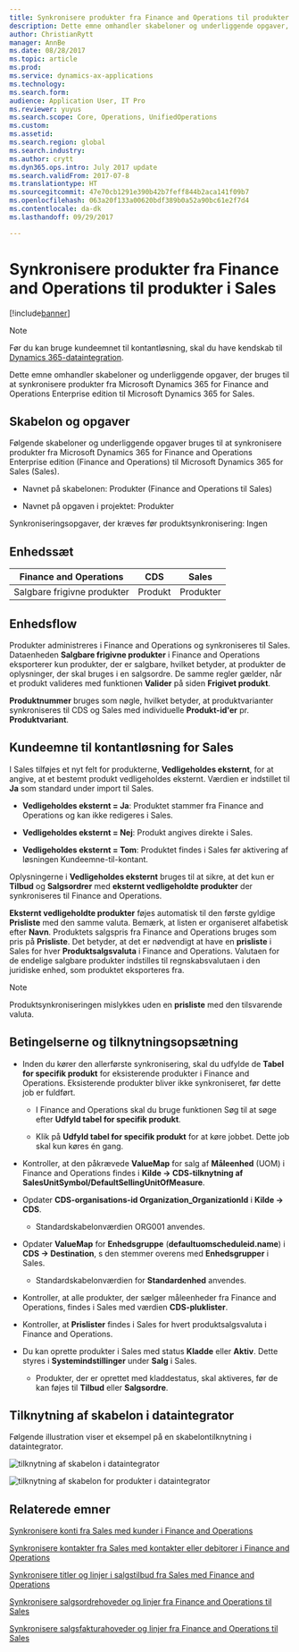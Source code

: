 ```yaml
---
title: Synkronisere produkter fra Finance and Operations til produkter i Sales
description: Dette emne omhandler skabeloner og underliggende opgaver, der bruges til at synkronisere produkter fra Microsoft Dynamics 365 for Finance and Operations Enterprise edition til Microsoft Dynamics 365 for Sales.
author: ChristianRytt
manager: AnnBe
ms.date: 08/28/2017
ms.topic: article
ms.prod: 
ms.service: dynamics-ax-applications
ms.technology: 
ms.search.form: 
audience: Application User, IT Pro
ms.reviewer: yuyus
ms.search.scope: Core, Operations, UnifiedOperations
ms.custom: 
ms.assetid: 
ms.search.region: global
ms.search.industry: 
ms.author: crytt
ms.dyn365.ops.intro: July 2017 update
ms.search.validFrom: 2017-07-8
ms.translationtype: HT
ms.sourcegitcommit: 47e70cb1291e390b42b7feff844b2aca141f09b7
ms.openlocfilehash: 063a20f133a00620bdf389b0a52a90bc61e2f7d4
ms.contentlocale: da-dk
ms.lasthandoff: 09/29/2017

---
```


# <a name="synchronize-products-from-finance-and-operations-to-products-in-sales"></a>Synkronisere produkter fra Finance and Operations til produkter i Sales

[!include[banner](../includes/banner.md)]

> [!NOTE]
> Før du kan bruge kundeemnet til kontantløsning, skal du have kendskab til [Dynamics 365-dataintegration](/common-data-service/entity-reference/dynamics-365-integration). 

Dette emne omhandler skabeloner og underliggende opgaver, der bruges til at synkronisere produkter fra Microsoft Dynamics 365 for Finance and Operations Enterprise edition til Microsoft Dynamics 365 for Sales.

## <a name="template-and-task"></a>Skabelon og opgaver

Følgende skabeloner og underliggende opgaver bruges til at synkronisere produkter fra Microsoft Dynamics 365 for Finance and Operations Enterprise edition (Finance and Operations) til Microsoft Dynamics 365 for Sales (Sales).

-   Navnet på skabelonen: Produkter (Finance and Operations til Sales)

-   Navnet på opgaven i projektet: Produkter

Synkroniseringsopgaver, der kræves før produktsynkronisering: Ingen

## <a name="entity-set"></a>Enhedssæt

| **Finance and Operations** | **CDS** | **Sales**  |
|----------------------------|---------|------------|
| Salgbare frigivne produkter | Produkt | Produkter   |

## <a name="entity-flow"></a>Enhedsflow

Produkter administreres i Finance and Operations og synkroniseres til Sales. Dataenheden **Salgbare frigivne produkter** i Finance and Operations eksporterer kun produkter, der er salgbare, hvilket betyder, at produkter de oplysninger, der skal bruges i en salgsordre. De samme regler gælder, når et produkt valideres med funktionen **Valider** på siden **Frigivet produkt**.

**Produktnummer** bruges som nøgle, hvilket betyder, at produktvarianter synkroniseres til CDS og Sales med individuelle **Produkt-id'er** pr. **Produktvariant**.

## <a name="prospect-to-cash-solution-for-sales"></a>Kundeemne til kontantløsning for Sales

I Sales tilføjes et nyt felt for produkterne, **Vedligeholdes eksternt**, for at angive, at et bestemt produkt vedligeholdes eksternt. Værdien er indstillet til **Ja** som standard under import til Sales.

-   **Vedligeholdes eksternt = Ja**: Produktet stammer fra Finance and Operations og kan ikke redigeres i Sales.

-   **Vedligeholdes eksternt = Nej**: Produkt angives direkte i Sales.

-   **Vedligeholdes eksternt = Tom**: Produktet findes i Sales før aktivering af løsningen Kundeemne-til-kontant.

Oplysningerne i **Vedligeholdes eksternt** bruges til at sikre, at det kun er **Tilbud** og **Salgsordrer** med **eksternt vedligeholdte produkter** der synkroniseres til Finance and Operations.

**Eksternt vedligeholdte produkter** føjes automatisk til den første gyldige **Prisliste** med den samme valuta. Bemærk, at listen er organiseret alfabetisk efter **Navn**. Produktets salgspris fra Finance and Operations bruges som pris på **Prisliste**. Det betyder, at det er nødvendigt at have en **prisliste** i Sales for hver **Produktsalgsvaluta** i Finance and Operations. Valutaen for de endelige salgbare produkter indstilles til regnskabsvalutaen i den juridiske enhed, som produktet eksporteres fra.

> [!NOTE]
> Produktsynkroniseringen mislykkes uden en **prisliste** med den tilsvarende valuta.

## <a name="preconditions-and-mapping-setup"></a>Betingelserne og tilknytningsopsætning

-   Inden du kører den allerførste synkronisering, skal du udfylde de **Tabel for specifik produkt** for eksisterende produkter i Finance and Operations. Eksisterende produkter bliver ikke synkroniseret, før dette job er fuldført.

    -   I Finance and Operations skal du bruge funktionen Søg til at søge efter **Udfyld tabel for specifik produkt**.

    -   Klik på **Udfyld tabel for specifik produkt** for at køre jobbet. Dette job skal kun køres én gang.

-   Kontroller, at den påkrævede **ValueMap** for salg af **Måleenhed** (UOM) i Finance and Operations findes i **Kilde -\> CDS-tilknytning af SalesUnitSymbol/DefaultSellingUnitOfMeasure**.

-   Opdater **CDS-organisations-id Organization_OrganizationId** i **Kilde -\> CDS**.

    -   Standardskabelonværdien ORG001 anvendes.

-   Opdater **ValueMap** for **Enhedsgruppe** (**defaultuomscheduleid.name**) i **CDS -\> Destination**, s den stemmer overens med **Enhedsgrupper** i Sales.

    -   Standardskabelonværdien for **Standardenhed** anvendes.

-   Kontroller, at alle produkter, der sælger måleenheder fra Finance and Operations, findes i Sales med værdien **CDS-pluklister**.

-   Kontroller, at **Prislister** findes i Sales for hvert produktsalgsvaluta i Finance and Operations.

-   Du kan oprette produkter i Sales med status **Kladde** eller **Aktiv**. Dette styres i **Systemindstillinger** under **Salg** i Sales.

    -   Produkter, der er oprettet med kladdestatus, skal aktiveres, før de kan føjes til **Tilbud** eller **Salgsordre**.

## <a name="template-mapping-in-data-integrator"></a>Tilknytning af skabelon i dataintegrator

Følgende illustration viser et eksempel på en skabelontilknytning i dataintegrator.

![tilknytning af skabelon i dataintegrator](./media/products-template-mapping-data-integrator-1.png)

![tilknytning af skabelon for produkter i dataintegrator](./media/products-template-mapping-data-integrator-2.png)

## <a name="related-topics"></a>Relaterede emner

[Synkronisere konti fra Sales med kunder i Finance and Operations](accounts-template-mapping.md)

[Synkronisere kontakter fra Sales med kontakter eller debitorer i Finance and Operations](contacts-template-mapping.md)

[Synkronisere titler og linjer i salgstilbud fra Sales med Finance and Operations](sales-quotation-template-mapping.md)

[Synkronisere salgsordrehoveder og linjer fra Finance and Operations til Sales](sales-order-template-mapping.md)

[Synkronisere salgsfakturahoveder og linjer fra Finance and Operations til Sales](sales-invoice-template-mapping.md)


